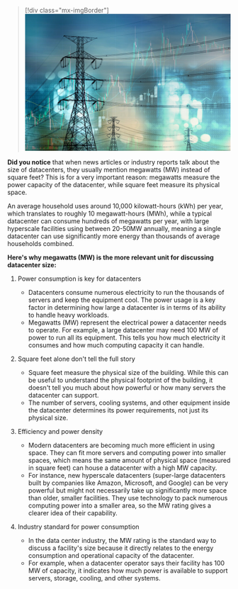 >[!div class="mx-imgBorder"]
>[![Screenshot of Megawatts or Square feet.](../media/megawatts-square-feet.jpg)](../media/megawatts-square-feet.jpg#lightbox)

**Did you notice** that when news articles or industry reports talk about the size of datacenters, they usually mention megawatts (MW) instead of square feet? This is for a very important reason: megawatts measure the power capacity of the datacenter, while square feet measure its physical space.

An average household uses around 10,000 kilowatt-hours (kWh) per year, which translates to roughly 10 megawatt-hours (MWh), while a typical datacenter can consume hundreds of megawatts per year, with large hyperscale facilities using between 20-50MW annually, meaning a single datacenter can use significantly more energy than thousands of average households combined.

**Here's why megawatts (MW) is the more relevant unit for discussing datacenter size:**

1. Power consumption is key for datacenters

   - Datacenters consume numerous electricity to run the thousands of servers and keep the equipment cool. The power usage is a key factor in determining how large a datacenter is in terms of its ability to handle heavy workloads.
   - Megawatts (MW) represent the electrical power a datacenter needs to operate. For example, a large datacenter may need 100 MW of power to run all its equipment. This tells you how much electricity it consumes and how much computing capacity it can handle.

1. Square feet alone don't tell the full story

   - Square feet measure the physical size of the building. While this can be useful to understand the physical footprint of the building, it doesn't tell you much about how powerful or how many servers the datacenter can support.
   - The number of servers, cooling systems, and other equipment inside the datacenter determines its power requirements, not just its physical size.

1. Efficiency and power density

   - Modern datacenters are becoming much more efficient in using space. They can fit more servers and computing power into smaller spaces, which means the same amount of physical space (measured in square feet) can house a datacenter with a high MW capacity.
   - For instance, new hyperscale datacenters (super-large datacenters built by companies like Amazon, Microsoft, and Google) can be very powerful but might not necessarily take up significantly more space than older, smaller facilities. They use technology to pack numerous computing power into a smaller area, so the MW rating gives a clearer idea of their capability.

1. Industry standard for power consumption

   - In the data center industry, the MW rating is the standard way to discuss a facility's size because it directly relates to the energy consumption and operational capacity of the datacenter.
   - For example, when a datacenter operator says their facility has 100 MW of capacity, it indicates how much power is available to support servers, storage, cooling, and other systems.
